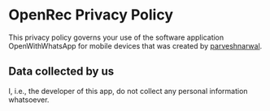 # OpenRec Privacy Policy
This privacy policy governs your use of the software application OpenWithWhatsApp for mobile devices that was created by [parveshnarwal](https://github.com/parveshnarwal).

## Data collected by us
I, i.e., the developer of this app, do not collect any personal information whatsoever.
